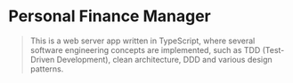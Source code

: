 ﻿# **Personal Finance Manager**

> This is a web server app written in TypeScript, where several software engineering concepts are implemented, such as TDD (Test-Driven Development), clean architecture, DDD and various design patterns.

<br/>
